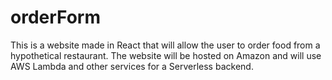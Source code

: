 # orderForm
This is a website made in React that will allow the user to order food from a hypothetical restaurant. The website will be hosted on Amazon and will use AWS Lambda and other services for a Serverless backend.
